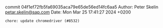 commit 04f1ef72fb5fa69035aca79e65de56ed14fc6aa5
Author: Peter Skelin <petar.skelin@sap.com>
Date:   Mon Mar 25 17:41:27 2024 +0200

    chore: update chromedriver (#8532)
